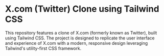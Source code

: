 # X.com (Twitter) Clone using Tailwind CSS
 This repository features a clone of X.com (formerly known as Twitter), built using Tailwind CSS. The project is designed to replicate the user interface and experience of X.com with a modern, responsive design leveraging Tailwind's utility-first CSS framework.
